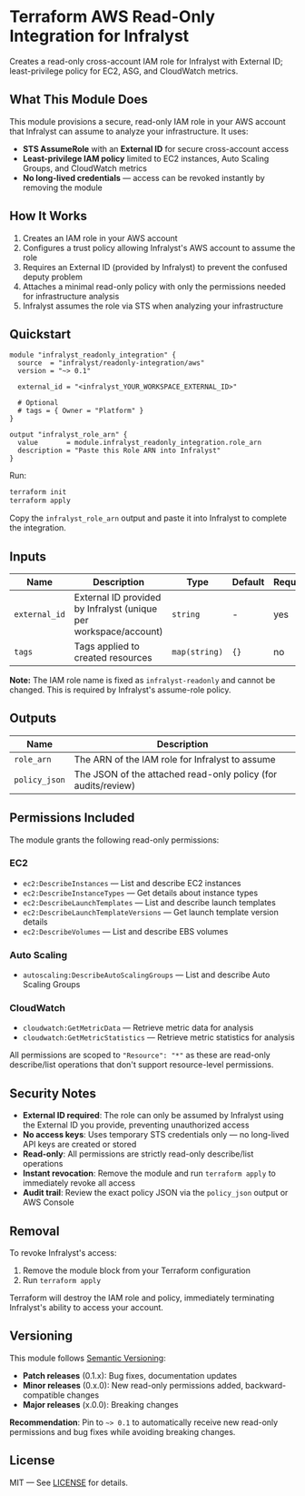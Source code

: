 # Terraform AWS Read-Only Integration for Infralyst

Creates a read-only cross-account IAM role for Infralyst with External ID; least-privilege policy for EC2, ASG, and CloudWatch metrics.

## What This Module Does

This module provisions a secure, read-only IAM role in your AWS account that Infralyst can assume to analyze your infrastructure. It uses:
- **STS AssumeRole** with an **External ID** for secure cross-account access
- **Least-privilege IAM policy** limited to EC2 instances, Auto Scaling Groups, and CloudWatch metrics
- **No long-lived credentials** — access can be revoked instantly by removing the module

## How It Works

1. Creates an IAM role in your AWS account
2. Configures a trust policy allowing Infralyst's AWS account to assume the role
3. Requires an External ID (provided by Infralyst) to prevent the confused deputy problem
4. Attaches a minimal read-only policy with only the permissions needed for infrastructure analysis
5. Infralyst assumes the role via STS when analyzing your infrastructure

## Quickstart

```hcl
module "infralyst_readonly_integration" {
  source  = "infralyst/readonly-integration/aws"
  version = "~> 0.1"

  external_id = "<infralyst_YOUR_WORKSPACE_EXTERNAL_ID>"

  # Optional
  # tags = { Owner = "Platform" }
}

output "infralyst_role_arn" {
  value       = module.infralyst_readonly_integration.role_arn
  description = "Paste this Role ARN into Infralyst"
}
```

Run:
```bash
terraform init
terraform apply
```

Copy the `infralyst_role_arn` output and paste it into Infralyst to complete the integration.

## Inputs

| Name          | Description                                                      | Type          | Default | Required |
| ------------- | ---------------------------------------------------------------- | ------------- | ------- | -------- |
| `external_id` | External ID provided by Infralyst (unique per workspace/account) | `string`      | -       | yes      |
| `tags`        | Tags applied to created resources                                | `map(string)` | `{}`    | no       |

**Note:** The IAM role name is fixed as `infralyst-readonly` and cannot be changed. This is required by Infralyst's assume-role policy.

## Outputs

| Name          | Description                                                   |
| ------------- | ------------------------------------------------------------- |
| `role_arn`    | The ARN of the IAM role for Infralyst to assume               |
| `policy_json` | The JSON of the attached read-only policy (for audits/review) |

## Permissions Included

The module grants the following read-only permissions:

### EC2
- `ec2:DescribeInstances` — List and describe EC2 instances
- `ec2:DescribeInstanceTypes` — Get details about instance types
- `ec2:DescribeLaunchTemplates` — List and describe launch templates
- `ec2:DescribeLaunchTemplateVersions` — Get launch template version details
- `ec2:DescribeVolumes` — List and describe EBS volumes

### Auto Scaling
- `autoscaling:DescribeAutoScalingGroups` — List and describe Auto Scaling Groups

### CloudWatch
- `cloudwatch:GetMetricData` — Retrieve metric data for analysis
- `cloudwatch:GetMetricStatistics` — Retrieve metric statistics for analysis

All permissions are scoped to `"Resource": "*"` as these are read-only describe/list operations that don't support resource-level permissions.

## Security Notes

- **External ID required**: The role can only be assumed by Infralyst using the External ID you provide, preventing unauthorized access
- **No access keys**: Uses temporary STS credentials only — no long-lived API keys are created or stored
- **Read-only**: All permissions are strictly read-only describe/list operations
- **Instant revocation**: Remove the module and run `terraform apply` to immediately revoke all access
- **Audit trail**: Review the exact policy JSON via the `policy_json` output or AWS Console

## Removal

To revoke Infralyst's access:

1. Remove the module block from your Terraform configuration
2. Run `terraform apply`

Terraform will destroy the IAM role and policy, immediately terminating Infralyst's ability to access your account.

## Versioning

This module follows [Semantic Versioning](https://semver.org/):
- **Patch releases** (0.1.x): Bug fixes, documentation updates
- **Minor releases** (0.x.0): New read-only permissions added, backward-compatible changes
- **Major releases** (x.0.0): Breaking changes

**Recommendation**: Pin to `~> 0.1` to automatically receive new read-only permissions and bug fixes while avoiding breaking changes.

## License

MIT — See [LICENSE](LICENSE) for details.
